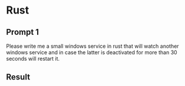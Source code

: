 # Rust

## Prompt 1

Please write me a small windows service in rust that will watch another windows service and in case the latter is deactivated for more than 30 seconds will restart it.

## Result
